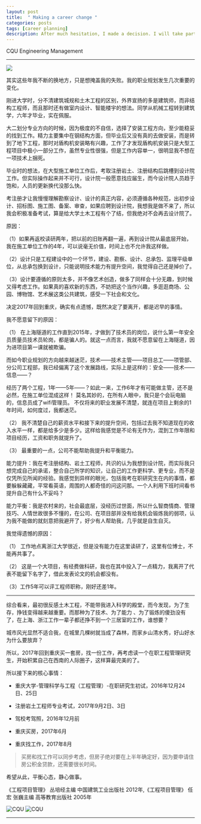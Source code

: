 ```yaml
---
layout: post
title:  " Making a career change "
categories: posts
tags: [career planning]
description: After much hesitation, I made a decision. I will take part in the postgraduate entrance examination of CQU Engineering Management, making a career change from technician to manager, leaving technical  problems to the engineers.
---
```


<span class="post__tag">CQU Engineering Management</span>

-------




<img src="{{site.imgurl}}/michelle-chinn-sisters_zpsghyrwrxg.jpg">

其实这些年我不断的换地方，只是想掩盖我的失败。我的职业规划发生几次重要的变化。

刚进大学时，分不清建筑城规和土木工程的区别，外界宣扬的多是建筑师，而非结构工程师，而且那时还有做室内设计、智能楼宇的想法。同学从机械工程转到建筑学，六年才毕业，实在佩服。

大二划分专业方向的时候，因为极度的不自信，选择了安装工程方向，至少能稳妥的找到工作。精力主要集中在钢结构方面，但毕业后又没有真的去做安装，而是转到了地下工程，那时对盾构机安装略有兴趣，工作了才发现盾构机安装只是大型工程项目中极小一部分工作，虽然专业性很强，但是工作内容单一，很明显我不想在一项技术上捆死。

毕业时的想法，在大型施工单位工作后，考取注册岩土、注册结构后跳槽到设计院工作。但实际操作起来并不可行，设计院一般愿意找应届生，而今设计院人员趋于饱和，人员的更新换代没那么快。

考注册才让我慢慢理解勘察设计、设计的真正内容，必须遵循各种规范，出初步设计、招标图、施工图、备案、审查，如果应聘到设计院，我想我是做不来了，所以我会积极准备考试，算是给大学土木工程有个了结，但我绝对不会再去设计院了。

原因：

（1）如果再返校读研两年，把以前的旧账再翻一遍，再到设计院从最底层开始，我在施工单位工作的4年，可以说毫无价值，时间上也不允许我这样做。

（2）设计只是工程建设中的一个环节，建设、勘察、设计、总承包、监理平级单位，从总承包换到设计，只能说明技术能力有提升空间，我觉得自己还是掉价了。

（3）设计要遵循的原则太多，并不像艺术创造，做多了同样会十分无趣，到时候又得考虑工作。如果真的喜欢新的东西，不妨把这个当作兴趣，多逛逛商场、公园、博物馆、艺术展这类公共建筑，感受一下社会和文化。

决定2017年回到重庆，确实有点遗憾，既然决定了要离开，都是迟早的事情。

我不愿意留下的原因：

（1） 在上海隧道的工作直到2015年，才做到了技术员的岗位，说什么第一年安全员质量员技术员轮岗，都是骗人的。就这一点而言，我就不愿意留在上海隧道，因为进项目第一课就被欺骗。

而如今职业规划的方向越来越迷茫，技术——技术主管——项目总工——项管部、分公司工程部，我已经偏离了这个发展路线，实际上是这样的：安全——技术——信息——？

经历了两个工程，1年——5年——？如此一来，工作6年才有可能做主管，还不是必然，在施工单位混成这样！
莫名其妙的，在所有人眼中，我只是个会玩电脑的，信息员成了wifi管理员。
不仅将来的职业发展不清楚，就连在项目上剩余的1年时间，如何度过，我都迷茫。

（2） 我不清楚自己的薪资水平和接下来的提升空间，包括过去我不知道现在的收入水平一样，都是给多少是多少。这样给我感觉是不论有无作为，混到工作年限和项目经历，工资和职务就提升了。

（3） 最重要的一点，公司不能帮助我提升和平衡能力。

能力提升：我在考注册结构、岩土工程师，共识的认为我想到设计院，而实际我只想完成自己的承诺，整合自己所学的知识，让自己的工作更科学、更专业，而不是仅凭所见所闻的经验。我感觉到异样的眼光，包括我考在职研究生在内的事情，都要躲躲藏藏，平常看英语，周围的人都奇怪的问这问那。一个人利用下班时间看书提升自己有什么不妥吗？

能力平衡：我是农村来的，社会最底层，没经历过世面，所以什么智商情商、管理技巧、人情世故很多不懂的，在公司、在项目部并没有给我机会锻炼我的弱项，认为我不能做的就刻意把我避开了，好少有人帮助我，几乎就是自生自灭。



我觉得遗憾的原因：

（1） 工作地点离浙江大学很近，但是没有能力在这里读研了，这里有位博士，不能再共事了。

（2） 这是一个大项目，有经费做科研，我也在其中投入了一点精力，我离开了代表不能留下名字了，借此发表论文的机会都没有。

（3）工作5年可以评工程师职称，刚好还差1年。

------

综合看来，最初很反感土木工程，不能带我进入科学的殿堂，而今发现，为了生存，挣钱变得越来越重要。而那种为了技术、为了能力
、为了锻炼的傻劲没有了，在上海、浙江工作一辈子都还挣不到一个三居室的工作，谁想要？

城市风光显然不适合我，在城里几棵树就当成了森林，而家乡山清水秀，好山好水为什么要放弃？

所以，2017年回到重庆买一套房，找一份工作，再考虑读一个在职工程管理研究生，开始积累自己在西南的人际圈子，这样算最完美的了。

所以接下来的核心事情：

- 重庆大学-管理科学与工程（工程管理）-在职研究生初试，2016年12月24日、25日

- 注册岩土工程师专业考试，2017年9月2日、3日

- 驾校考驾照，2016年12月前

- 重庆买房，2017年6月

- 重庆找工作，2017年8月

>买房和找工作可以同步考虑，但房子绝对要在上半年确定好，因为要申请住房公积金贷款，还需要很长时间。


希望从此，平衡心态，静心做事。


《工程项目管理》 丛培经主编 中国建筑工业出版社 2012年,《工程项目管理》 任宏 张巍主编 高等教育出版社 2005年




![CQU]({{site.imgurl}}/academic/01_zpsygdtejkd.jpg)
![CQU]({{site.imgurl}}/academic/02_zpsf9iapfep.jpg)



------

